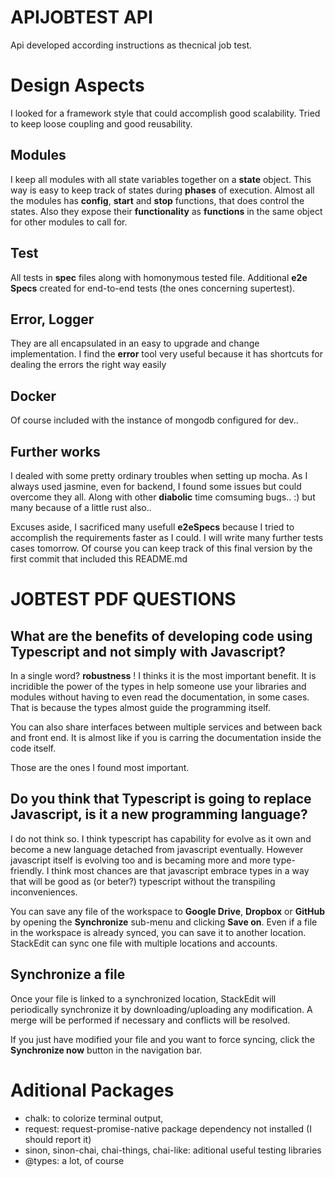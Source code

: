 # APIJOBTEST API
Api developed according instructions as thecnical job test.

# Design Aspects

I looked for a framework style that could accomplish good scalability.
Tried to keep loose coupling and good reusability.

## Modules

I keep all modules with all state variables together on a **state** object. This way is easy to keep track of states during **phases** of execution.
Almost all the modules has **config**, **start** and **stop** functions, that does control the states.
Also they expose their **functionality** as **functions** in the same object for other modules to call for.

## Test

All tests in **spec** files along with homonymous tested file. Additional **e2e Specs** created for end-to-end tests (the ones concerning supertest).

## Error, Logger

They are all encapsulated in an easy to upgrade and change implementation.
I find the **error** tool very useful because it has shortcuts for dealing the errors the right way easily

## Docker

Of course included with the instance of mongodb configured for dev..

## Further works
I dealed with some pretty ordinary troubles when setting up mocha. As I always used jasmine, even for backend, I found some issues but could overcome they all. Along with other **diabolic** time comsuming bugs.. :) but many because of a little rust also..

Excuses aside, I sacrificed many usefull **e2eSpecs** because I tried to accomplish the requirements faster as I could. I will write many further tests cases tomorrow. Of course you can keep track of this final version by the first commit that included this README.md

# JOBTEST PDF QUESTIONS


##  What are the benefits of developing code using Typescript and not simply with Javascript?

In a single word? **robustness** !
I thinks it is the most important benefit. It is incridible the power of the types in help someone use your libraries and modules without having to even read the documentation, in some cases. That is because the types almost guide the programming itself.

You can also share interfaces between multiple services and between back and front end. It is almost like if you is carring the documentation inside the code itself.

Those are the ones I found most important.

## Do you think that Typescript is going to replace Javascript, is it a new programming language?

I do not think so.
I think typescript has capability for evolve as it own and become a new language detached from javascript eventually. However javascript itself is evolving too and is becaming more and more type-friendly.
I think most chances are that javascript embrace types in a way that will be good as (or beter?) typescript without the transpiling inconveniences.

You can save any file of the workspace to **Google Drive**, **Dropbox** or **GitHub** by opening the **Synchronize** sub-menu and clicking **Save on**. Even if a file in the workspace is already synced, you can save it to another location. StackEdit can sync one file with multiple locations and accounts.

## Synchronize a file

Once your file is linked to a synchronized location, StackEdit will periodically synchronize it by downloading/uploading any modification. A merge will be performed if necessary and conflicts will be resolved.

If you just have modified your file and you want to force syncing, click the **Synchronize now** button in the navigation bar.

# Aditional Packages
- chalk: to colorize terminal output,
- request: request-promise-native package dependency not installed (I should report it)
- sinon, sinon-chai, chai-things, chai-like: aditional useful testing libraries
- @types: a lot, of course
